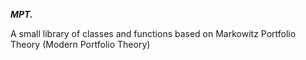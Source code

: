 ***MPT.***

A small library of classes and functions based on Markowitz Portfolio Theory (Modern Portfolio Theory)
